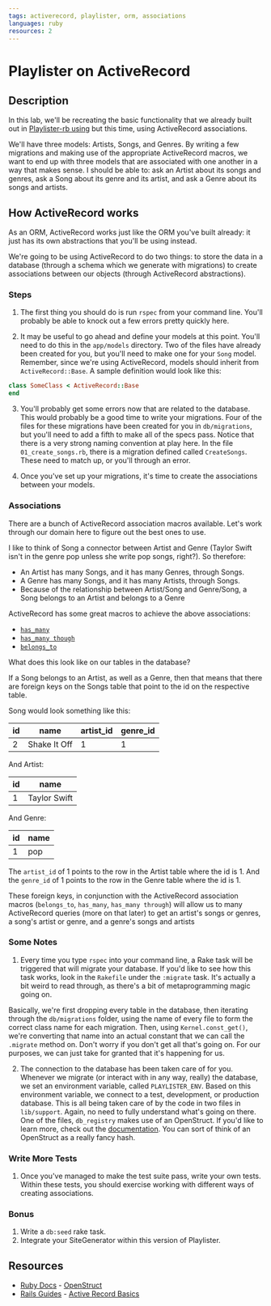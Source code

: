 ```yaml
---
tags: activerecord, playlister, orm, associations
languages: ruby
resources: 2
---
```


# Playlister on ActiveRecord

## Description

In this lab, we'll be recreating the basic functionality that we already built out in [Playlister-rb using](http://learn.flatironschool.com/lessons/940) but this time, using ActiveRecord associations. 

We'll have three models: Artists, Songs, and Genres. By writing a few migrations and making use of the appropriate ActiveRecord macros, we want to end up with three models that are associated with one another in a way that makes sense. I should be able to: ask an Artist about its songs and genres, ask a Song about its genre and its artist, and ask a Genre about its songs and artists.

## How ActiveRecord works

As an ORM, ActiveRecord works just like the ORM you've built already: it just has its own abstractions that you'll be using instead. 

We're going to be using ActiveRecord to do two things: to store the data in a database (through a schema which we generate with migrations) to create associations between our objects (through ActiveRecord abstractions).

### Steps

1. The first thing you should do is run `rspec` from your command line. You'll probably be able to knock out a few errors pretty quickly here.

2. It may be useful to go ahead and define your models at this point. You'll need to do this in the `app/models` directory. Two of the files have already been created for you, but you'll need to make one for your `Song` model. Remember, since we're using ActiveRecord, models should inherit from `ActiveRecord::Base`. A sample definition would look like this:

  ```ruby
  class SomeClass < ActiveRecord::Base
  end
  ```

3. You'll probably get some errors now that are related to the database. This would probably be a good time to write your migrations. Four of the files for these migrations have been created for you in `db/migrations`, but you'll need to add a fifth to make all of the specs pass. Notice that there is a very strong naming convention at play here. In the file `01_create_songs.rb`, there is a migration defined called `CreateSongs`. These need to match up, or you'll through an error.

4. Once you've set up your migrations, it's time to create the associations between your models.

### Associations

There are a bunch of ActiveRecord association macros available. Let's work through our domain here to figure out the best ones to use.

I like to think of Song a connector between Artist and Genre (Taylor Swift isn't in the genre pop unless she write pop songs, right?). So therefore:

* An Artist has many Songs, and it has many Genres, through Songs.
* A Genre has many Songs, and it has many Artists, through Songs.
* Because of the relationship between Artist/Song and Genre/Song, a Song belongs to an Artist and belongs to a Genre

ActiveRecord has some great macros to achieve the above associations:

* [`has_many`](http://guides.rubyonrails.org/association_basics.html#the-has-many-association)
* [`has_many though`](http://guides.rubyonrails.org/association_basics.html#the-has-many-through-association)
* [`belongs_to`](http://guides.rubyonrails.org/association_basics.html#the-belongs-to-association)

What does this look like on our tables in the database?

If a Song belongs to an Artist, as well as a Genre, then that means that there are foreign keys on the Songs table that point to the id on the respective table.

Song would look something like this:

|id|name        |artist_id|genre_id |
|--|------------|---------|---------|
|2 |Shake It Off| 1       | 1       |

And Artist:

|id|name        |
|--|------------|
|1 |Taylor Swift|

And Genre:

|id |name |
|---|-----|
|1  |pop  |

The `artist_id` of 1 points to the row in the Artist table where the id is 1. And the `genre_id` of 1 points to the row in the Genre table where the id is 1.

These foreign keys, in conjunction with the ActiveRecord association macros (`belongs_to`, `has_many`, `has_many through`) will allow us to many ActiveRecord queries (more on that later) to get an artist's songs or genres, a song's artist or genre, and a genre's songs and artists

### Some Notes

1. Every time you type `rspec` into your command line, a Rake task will be triggered that will migrate your database. If you'd like to see how this task works, look in the `Rakefile` under the `:migrate` task. It's actually a bit weird to read through, as there's a bit of metaprogramming magic going on.

  Basically, we're first dropping every table in the database, then iterating through the `db/migrations` folder, using the name of every file to form the correct class name for each migration. Then, using `Kernel.const_get()`, we're converting that name into an actual constant that we can call the `.migrate` method on. Don't worry if you don't get all that's going on. For our purposes, we can just take for granted that it's happening for us.

2. The connection to the database has been taken care of for you. Whenever we migrate (or interact with in any way, really) the database, we set an environment variable, called `PLAYLISTER_ENV`. Based on this environment variable, we connect to a test, development, or production database. This is all being taken care of by the code in two files in `lib/support`. Again, no need to fully understand what's going on there. One of the files, `db_registry` makes use of an OpenStruct. If you'd like to learn more, check out the [documentation](http://www.ruby-doc.org/stdlib-2.1.0/libdoc/ostruct/rdoc/OpenStruct.html). You can sort of think of an OpenStruct as a really fancy hash.

### Write More Tests

1. Once you've managed to make the test suite pass, write your own tests. Within these tests, you should exercise working with different ways of creating associations.

### Bonus

1. Write a `db:seed` rake task.
2. Integrate your SiteGenerator within this version of Playlister.

## Resources
* [Ruby Docs](http://www.ruby-doc.org/) - [OpenStruct](http://www.ruby-doc.org/stdlib-2.1.0/libdoc/ostruct/rdoc/OpenStruct.html)
* [Rails Guides](http://guides.rubyonrails.org/) - [Active Record Basics](http://guides.rubyonrails.org/association_basics.html)
